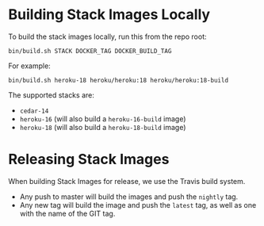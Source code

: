 # Building Stack Images Locally

To build the stack images locally, run this from the repo root:

    bin/build.sh STACK DOCKER_TAG DOCKER_BUILD_TAG

For example:

    bin/build.sh heroku-18 heroku/heroku:18 heroku/heroku:18-build

The supported stacks are:

* `cedar-14`
* `heroku-16` (will also build a `heroku-16-build` image)
* `heroku-18` (will also build a `heroku-18-build` image)


# Releasing Stack Images

When building Stack Images for release, we use the Travis build system.

* Any push to master will build the images and push the `nightly` tag.
* Any new tag will build the image and push the `latest` tag, as well as one with the name of the GIT tag.
